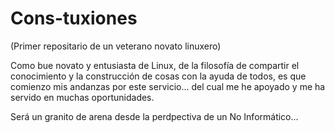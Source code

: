 # Cons-tuxiones
(Primer repositario de un veterano novato linuxero)

Como bue novato y entusiasta de Linux, de la filosofía de compartir el conocimiento y la construcción de cosas con la ayuda de todos, es que comienzo mis andanzas por este servicio... del cual me he apoyado y me ha servido en muchas oportunidades.

Será un granito de arena desde la perdpectiva de un No Informático...
